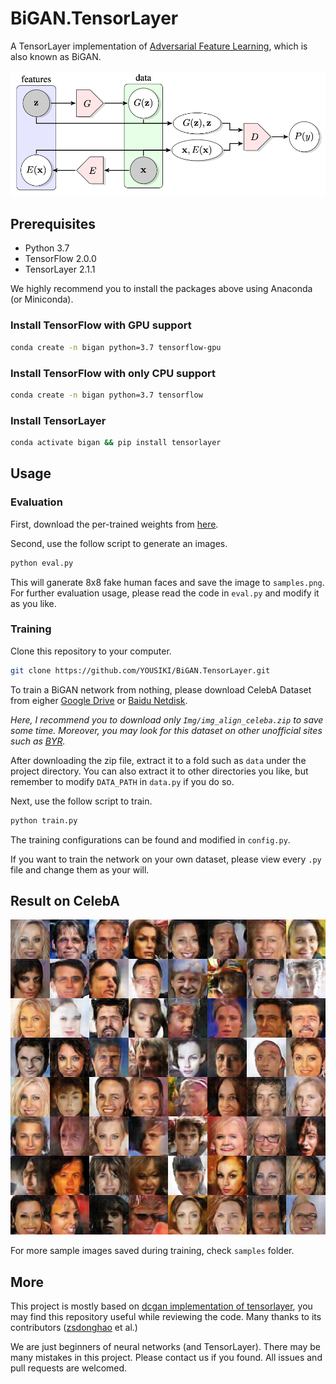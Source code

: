 # BiGAN.TensorLayer
A TensorLayer implementation of [Adversarial Feature Learning](https://arxiv.org/abs/1605.09782), which is also known as BiGAN. 

![model-structure](images/model-structure.png)



## Prerequisites

- Python 3.7
- TensorFlow 2.0.0
- TensorLayer 2.1.1

We highly recommend you to install the packages above using Anaconda (or Miniconda).

### Install TensorFlow with GPU support

``` bash
conda create -n bigan python=3.7 tensorflow-gpu
```

### Install TensorFlow with only CPU support

``` bash
conda create -n bigan python=3.7 tensorflow
```

### Install TensorLayer

```bash
conda activate bigan && pip install tensorlayer
```



## Usage

### Evaluation

First, download the per-trained weights from [here](releases).

Second, use the follow script to generate an images.

``` bash
python eval.py
```

This will ganerate 8x8 fake human faces and save the image to `samples.png`. For further evaluation usage, please read the code in `eval.py` and modify it as you like.

### Training

Clone this repository to your computer.

``` bash
git clone https://github.com/YOUSIKI/BiGAN.TensorLayer.git
```

To train a BiGAN network from nothing, please download CelebA Dataset from eigher [Google Drive](https://drive.google.com/open?id=0B7EVK8r0v71pWEZsZE9oNnFzTm8) or [Baidu Netdisk](https://pan.baidu.com/s/1eSNpdRG#list/path=%2F). 

*Here, I recommend you to download only  `Img/img_align_celeba.zip` to save some time. Moreover, you may look for this dataset on other unofficial sites such as [BYR](https://bt.byr.cn/).*

After downloading the zip file, extract it to a fold such as `data` under the project directory. You can also extract it to other directories you like, but remember to modify `DATA_PATH` in `data.py` if you do so.

Next, use the follow script to train.

``` bash
python train.py
```

The training configurations can be found and modified in `config.py`.

If you want to train the network on your own dataset, please view every `.py` file and change them as your will.



## Result on CelebA

![result](images/samples.png)

For more sample images saved during training, check `samples` folder.



## More

This project is mostly based on [dcgan implementation of tensorlayer](https://github.com/tensorlayer/dcgan), you may find this repository useful while reviewing the code. Many thanks to its contributors ([zsdonghao](https://github.com/zsdonghao) et al.)

We are just beginners of neural networks (and TensorLayer). There may be many mistakes in this project. Please contact us if you found. All issues and pull requests are welcomed.

